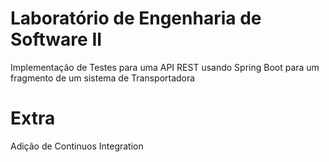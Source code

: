 # Laboratório de Engenharia de Software II

Implementação de Testes para uma API REST usando Spring Boot
para um fragmento de um sistema de Transportadora

# Extra
Adição de Continuos Integration
